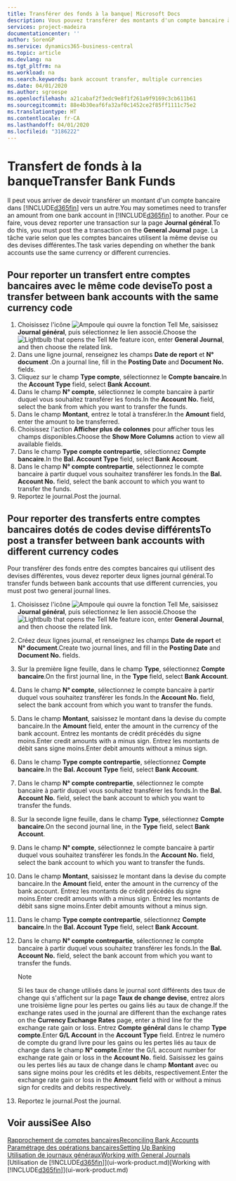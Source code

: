 ```yaml
---
title: Transférer des fonds à la banque| Microsoft Docs
description: Vous pouvez transférer des montants d'un compte bancaire à un autre, y compris dans différentes devises, en reportant la transaction dans le journal général.
services: project-madeira
documentationcenter: ''
author: SorenGP
ms.service: dynamics365-business-central
ms.topic: article
ms.devlang: na
ms.tgt_pltfrm: na
ms.workload: na
ms.search.keywords: bank account transfer, multiple currencies
ms.date: 04/01/2020
ms.author: sgroespe
ms.openlocfilehash: a21cabaf2f3edc9e8f1f261a9f9169c3cb611b61
ms.sourcegitcommit: 88e4b30eaf6fa32af0c1452ce2f85ff1111c75e2
ms.translationtype: HT
ms.contentlocale: fr-CA
ms.lasthandoff: 04/01/2020
ms.locfileid: "3186222"
---
```

# <a name="transfer-bank-funds"></a><span data-ttu-id="efffa-103">Transfert de fonds à la banque</span><span class="sxs-lookup"><span data-stu-id="efffa-103">Transfer Bank Funds</span></span>
<span data-ttu-id="efffa-104">Il peut vous arriver de devoir transférer un montant d'un compte bancaire dans [!INCLUDE[d365fin](includes/d365fin_md.md)] vers un autre.</span><span class="sxs-lookup"><span data-stu-id="efffa-104">You may sometimes need to transfer an amount from one bank account in [!INCLUDE[d365fin](includes/d365fin_md.md)] to another.</span></span> <span data-ttu-id="efffa-105">Pour ce faire, vous devez reporter une transaction sur la page **Journal général**.</span><span class="sxs-lookup"><span data-stu-id="efffa-105">To do this, you must post the a transaction on the **General Journal** page.</span></span> <span data-ttu-id="efffa-106">La tâche varie selon que les comptes bancaires utilisent la même devise ou des devises différentes.</span><span class="sxs-lookup"><span data-stu-id="efffa-106">The task varies depending on whether the bank accounts use the same currency or different currencies.</span></span>

## <a name="to-post-a-transfer-between-bank-accounts-with-the-same-currency-code"></a><span data-ttu-id="efffa-107">Pour reporter un transfert entre comptes bancaires avec le même code devise</span><span class="sxs-lookup"><span data-stu-id="efffa-107">To post a transfer between bank accounts with the same currency code</span></span>
1. <span data-ttu-id="efffa-108">Choisissez l'icône ![Ampoule qui ouvre la fonction Tell Me](media/ui-search/search_small.png "Dites-moi ce que vous voulez faire"), saisissez **Journal général**, puis sélectionnez le lien associé.</span><span class="sxs-lookup"><span data-stu-id="efffa-108">Choose the ![Lightbulb that opens the Tell Me feature](media/ui-search/search_small.png "Tell me what you want to do") icon, enter **General Journal**, and then choose the related link.</span></span>
2. <span data-ttu-id="efffa-109">Dans une ligne journal, renseignez les champs **Date de report** et **N° document** .</span><span class="sxs-lookup"><span data-stu-id="efffa-109">On a journal line, fill in the **Posting Date** and **Document No.** fields.</span></span>
3. <span data-ttu-id="efffa-110">Cliquez sur le champ **Type compte**, sélectionnez le **Compte bancaire**.</span><span class="sxs-lookup"><span data-stu-id="efffa-110">In the **Account Type** field, select **Bank Account**.</span></span>
4. <span data-ttu-id="efffa-111">Dans le champ **N° compte**, sélectionnez le compte bancaire à partir duquel vous souhaitez transférer les fonds.</span><span class="sxs-lookup"><span data-stu-id="efffa-111">In the **Account No.** field, select the bank from which you want to transfer the funds.</span></span>
5. <span data-ttu-id="efffa-112">Dans le champ **Montant**, entrez le total à transférer.</span><span class="sxs-lookup"><span data-stu-id="efffa-112">In the **Amount** field, enter the amount to be transferred.</span></span>
6. <span data-ttu-id="efffa-113">Choisissez l'action **Afficher plus de colonnes** pour afficher tous les champs disponibles.</span><span class="sxs-lookup"><span data-stu-id="efffa-113">Choose the **Show More Columns** action to view all available fields.</span></span>
7. <span data-ttu-id="efffa-114">Dans le champ **Type compte contrepartie**, sélectionnez **Compte bancaire**.</span><span class="sxs-lookup"><span data-stu-id="efffa-114">In the **Bal. Account Type** field, select **Bank Account**.</span></span>
8. <span data-ttu-id="efffa-115">Dans le champ **N° compte contrepartie**, sélectionnez le compte bancaire à partir duquel vous souhaitez transférer les fonds.</span><span class="sxs-lookup"><span data-stu-id="efffa-115">In the **Bal. Account No.** field, select the bank account to which you want to transfer the funds.</span></span>
9. <span data-ttu-id="efffa-116">Reportez le journal.</span><span class="sxs-lookup"><span data-stu-id="efffa-116">Post the journal.</span></span>

## <a name="to-post-a-transfer-between-bank-accounts-with-different-currency-codes"></a><span data-ttu-id="efffa-117">Pour reporter des transferts entre comptes bancaires dotés de codes devise différents</span><span class="sxs-lookup"><span data-stu-id="efffa-117">To post a transfer between bank accounts with different currency codes</span></span>
<span data-ttu-id="efffa-118">Pour transférer des fonds entre des comptes bancaires qui utilisent des devises différentes, vous devez reporter deux lignes journal général.</span><span class="sxs-lookup"><span data-stu-id="efffa-118">To transfer funds between bank accounts that use different currencies, you must post two general journal lines.</span></span>

1. <span data-ttu-id="efffa-119">Choisissez l'icône ![Ampoule qui ouvre la fonction Tell Me](media/ui-search/search_small.png "Dites-moi ce que vous voulez faire"), saisissez **Journal général**, puis sélectionnez le lien associé.</span><span class="sxs-lookup"><span data-stu-id="efffa-119">Choose the ![Lightbulb that opens the Tell Me feature](media/ui-search/search_small.png "Tell me what you want to do") icon, enter **General Journal**, and then choose the related link.</span></span>
2. <span data-ttu-id="efffa-120">Créez deux lignes journal, et renseignez les champs **Date de report** et **N° document**.</span><span class="sxs-lookup"><span data-stu-id="efffa-120">Create two journal lines, and fill in the **Posting Date** and **Document No.** fields.</span></span>
3. <span data-ttu-id="efffa-121">Sur la première ligne feuille, dans le champ **Type**, sélectionnez **Compte bancaire**.</span><span class="sxs-lookup"><span data-stu-id="efffa-121">On the first journal line, in the **Type** field, select **Bank Account**.</span></span>
4. <span data-ttu-id="efffa-122">Dans le champ **N° compte**, sélectionnez le compte bancaire à partir duquel vous souhaitez transférer les fonds.</span><span class="sxs-lookup"><span data-stu-id="efffa-122">In the **Account No.** field, select the bank account from which you want to transfer the funds.</span></span>
5. <span data-ttu-id="efffa-123">Dans le champ **Montant**, saisissez le montant dans la devise du compte bancaire.</span><span class="sxs-lookup"><span data-stu-id="efffa-123">In the **Amount** field, enter the amount in the currency of the bank account.</span></span> <span data-ttu-id="efffa-124">Entrez les montants de crédit précédés du signe moins.</span><span class="sxs-lookup"><span data-stu-id="efffa-124">Enter credit amounts with a minus sign.</span></span> <span data-ttu-id="efffa-125">Entrez les montants de débit sans signe moins.</span><span class="sxs-lookup"><span data-stu-id="efffa-125">Enter debit amounts without a minus sign.</span></span>
6. <span data-ttu-id="efffa-126">Dans le champ **Type compte contrepartie**, sélectionnez **Compte bancaire**.</span><span class="sxs-lookup"><span data-stu-id="efffa-126">In the **Bal. Account Type** field, select **Bank Account**.</span></span>
7. <span data-ttu-id="efffa-127">Dans le champ **N° compte contrepartie**, sélectionnez le compte bancaire à partir duquel vous souhaitez transférer les fonds.</span><span class="sxs-lookup"><span data-stu-id="efffa-127">In the **Bal. Account No.** field, select the bank account to which you want to transfer the funds.</span></span>
8. <span data-ttu-id="efffa-128">Sur la seconde ligne feuille, dans le champ **Type**, sélectionnez **Compte bancaire**.</span><span class="sxs-lookup"><span data-stu-id="efffa-128">On the second journal line, in the **Type** field, select **Bank Account**.</span></span>
9. <span data-ttu-id="efffa-129">Dans le champ **N° compte**, sélectionnez le compte bancaire à partir duquel vous souhaitez transférer les fonds.</span><span class="sxs-lookup"><span data-stu-id="efffa-129">In the **Account No.** field, select the bank account to which you want to transfer the funds.</span></span>
10. <span data-ttu-id="efffa-130">Dans le champ **Montant**, saisissez le montant dans la devise du compte bancaire.</span><span class="sxs-lookup"><span data-stu-id="efffa-130">In the **Amount** field, enter the amount in the currency of the bank account.</span></span> <span data-ttu-id="efffa-131">Entrez les montants de crédit précédés du signe moins.</span><span class="sxs-lookup"><span data-stu-id="efffa-131">Enter credit amounts with a minus sign.</span></span> <span data-ttu-id="efffa-132">Entrez les montants de débit sans signe moins.</span><span class="sxs-lookup"><span data-stu-id="efffa-132">Enter debit amounts without a minus sign.</span></span>
11. <span data-ttu-id="efffa-133">Dans le champ **Type compte contrepartie**, sélectionnez **Compte bancaire**.</span><span class="sxs-lookup"><span data-stu-id="efffa-133">In the **Bal. Account Type** field, select **Bank Account**.</span></span>  
12. <span data-ttu-id="efffa-134">Dans le champ **N° compte contrepartie**, sélectionnez le compte bancaire à partir duquel vous souhaitez transférer les fonds.</span><span class="sxs-lookup"><span data-stu-id="efffa-134">In the **Bal. Account No.** field, select the bank account from which you want to transfer the funds.</span></span>

    > [!NOTE]  
    > <span data-ttu-id="efffa-135">Si les taux de change utilisés dans le journal sont différents des taux de change qui s'affichent sur la page **Taux de change devise**, entrez alors une troisième ligne pour les pertes ou gains liés au taux de change.</span><span class="sxs-lookup"><span data-stu-id="efffa-135">If the exchange rates used in the journal are different than the exchange rates on the **Currency Exchange Rates** page, enter a third line for the exchange rate gain or loss.</span></span> <span data-ttu-id="efffa-136">Entrez **Compte général** dans le champ **Type compte**.</span><span class="sxs-lookup"><span data-stu-id="efffa-136">Enter **G/L Account** in the **Account Type** field.</span></span> <span data-ttu-id="efffa-137">Entrez le numéro de compte du grand livre pour les gains ou les pertes liés au taux de change dans le champ **N° compte**.</span><span class="sxs-lookup"><span data-stu-id="efffa-137">Enter the G/L account number for exchange rate gain or loss in the **Account No.** field.</span></span> <span data-ttu-id="efffa-138">Saisissez les gains ou les pertes liés au taux de change dans le champ **Montant** avec ou sans signe moins pour les crédits et les débits, respectivement.</span><span class="sxs-lookup"><span data-stu-id="efffa-138">Enter the exchange rate gain or loss in the **Amount** field with or without a minus sign for credits and debits respectively.</span></span>
13. <span data-ttu-id="efffa-139">Reportez le journal.</span><span class="sxs-lookup"><span data-stu-id="efffa-139">Post the journal.</span></span>

## <a name="see-also"></a><span data-ttu-id="efffa-140">Voir aussi</span><span class="sxs-lookup"><span data-stu-id="efffa-140">See Also</span></span>
[<span data-ttu-id="efffa-141">Rapprochement de comptes bancaires</span><span class="sxs-lookup"><span data-stu-id="efffa-141">Reconciling Bank Accounts</span></span>](bank-manage-bank-accounts.md)  
[<span data-ttu-id="efffa-142">Paramétrage des opérations bancaires</span><span class="sxs-lookup"><span data-stu-id="efffa-142">Setting Up Banking</span></span>](bank-setup-banking.md)  
[<span data-ttu-id="efffa-143">Utilisation de journaux généraux</span><span class="sxs-lookup"><span data-stu-id="efffa-143">Working with General Journals</span></span>](ui-work-general-journals.md)  
<span data-ttu-id="efffa-144">[Utilisation de [!INCLUDE[d365fin](includes/d365fin_md.md)]](ui-work-product.md)</span><span class="sxs-lookup"><span data-stu-id="efffa-144">[Working with [!INCLUDE[d365fin](includes/d365fin_md.md)]](ui-work-product.md)</span></span>
